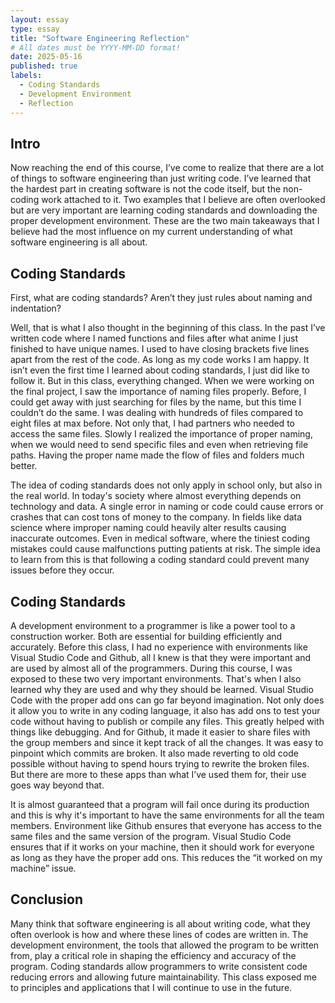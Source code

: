 ```yaml
---
layout: essay
type: essay
title: "Software Engineering Reflection"
# All dates must be YYYY-MM-DD format!
date: 2025-05-16
published: true
labels:
  - Coding Standards
  - Development Environment
  - Reflection
---
```



## Intro

Now reaching the end of this course, I’ve come to realize that there are a lot of things to software engineering than just writing code. I’ve learned that the hardest part in creating software is not the code itself, but the non-coding work attached to it. Two examples that I believe are often overlooked but are very important are learning coding standards and downloading the proper development environment. These are the two main takeaways that I believe had the most influence on my current understanding of what software engineering is all about. 

## Coding Standards

First, what are coding standards? Aren’t they just rules about naming and indentation? 

Well, that is what I also thought in the beginning of this class. In the past I’ve written code where I named functions and files after what anime I just finished to have unique names. I used to have closing brackets five lines apart from the rest of the code. As long as my code works I am happy. It isn’t even the first time I learned about coding standards, I just did like to follow it. But in this class, everything changed. When we were working on the final project, I saw the importance of naming files properly. Before, I could get away with just searching for files by the name, but this time I couldn’t do the same. I was dealing with hundreds of files compared to eight files at max before. Not only that, I had partners who needed to access the  same files. Slowly I realized the importance of proper naming, when we would need to send specific files and even when retrieving file paths. Having the proper name made the flow of files and folders much better. 

The idea of coding standards does not only apply in school only, but also in the real world. In today's society where almost everything depends on technology and data. A single error in naming or code could cause errors or crashes that can cost tons of money to the company.  In fields like data science where improper naming could heavily alter results causing inaccurate outcomes. Even in medical software, where the tiniest coding mistakes could cause malfunctions putting patients at risk. The simple idea to learn from this is that following a coding standard could prevent many issues before they occur. 

## Coding Standards

A development environment to a programmer is like a power tool to a construction worker. Both are essential for building efficiently and accurately. Before this class, I had no experience with environments like Visual Studio Code and Github, all I knew is that they were important and are used by almost all of the programmers. During this course, I was exposed to these two very important environments. That's when I also learned why they are used and why they should be learned. Visual Studio Code with the proper add ons can go far beyond imagination. Not only does it allow you to write in any coding language, it also has add ons to test your code without having to publish or compile any files. This greatly helped with things like debugging. And for Github, it made it easier to share files with the group members and since it kept track of all the changes. It was easy to pinpoint which commits are broken. It also made reverting to old code possible without having to spend hours trying to rewrite the broken files. But there are more to these apps than what I’ve used them for, their use goes way beyond that. 

It is almost guaranteed that a program will fail once during its production and this is why it's important to have the same environments for all the team members. Environment like Github ensures that everyone has access to the same files and the same version of the program. Visual Studio Code ensures that if it works on your machine, then it should work for everyone as long as they have the proper add ons. This reduces the “it worked on my machine” issue. 

## Conclusion

Many think that software engineering is all about writing code, what they often overlook is how and where these lines of codes are written in. The development environment, the tools that allowed the program to be written from, play a critical role in shaping the efficiency and accuracy of the program. Coding standards allow programmers to write consistent code reducing errors and allowing future maintainability. This class exposed me to principles and applications that I will continue to use in the future. 

